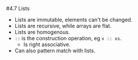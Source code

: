 #4.7 Lists

- Lists are immutable, elements can't be changed.
- Lists are recursive, while arrays are flat.
- Lists are homogenous.
- `::` is the construction operation, eg `x :: xs`.
    - Is right associative.
- Can also pattern match with lists.